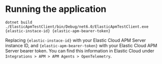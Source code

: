 
# Running the application

```
dotnet build
./ElasticApmTestClient/bin/Debug/net6.0/ElasticApmTestClient.exe {elastic-instace-id} {elastic-apm-bearer-token}
```

Replacing `{elastic-instace-id}` with your Elastic Cloud APM Server instance ID, and `{elastic-apm-bearer-token}` with your Elastic Cloud APM Server bearer token. You can find this information in Elastic Cloud under `Integrations > APM > APM Agents > OpenTelemetry`.
